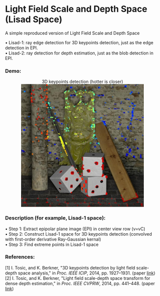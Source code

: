 # Light Field Scale and Depth Space (Lisad Space)
A simple reproduced version of Light Field Scale and Depth Space

&bull; Lisad-1: ray edge detection for 3D keypoints detection, just as the edge detection in EPI.
<br>
&bull; Lisad-2: ray detection for depth estimation, just as the blob detection in EPI.

### Demo:
<center>3D keypoints detection (hotter is closer)<img src=https://github.com/GilbertRC/Light-Field-Scale-and-Depth-Space/blob/main/result_buddha.jpg width="400"></center>

### Description (for example, Lisad-1 space):
&bull; Step 1: Extract epipolar plane image (EPI) in center view row (v=vC)
<br>
&bull; Step 2: Construct Lisad-1 space for 3D keypoints detection (convolved with first-order derivative Ray-Gaussian kernal)
<br>
&bull; Step 3: Find extreme points in Lisad-1 space

### References:
[1] I. Tosic, and K. Berkner, "3D keypoints detection by light field scale-depth space analysis," in *Proc. IEEE ICIP*, 2014, pp. 1927–1931. (paper [link](https://ieeexplore.ieee.org/document/7025386/))
<br>
[2] I. Tosic, and K. Berkner, "Light field scale-depth space transform for dense depth estimation," in *Proc. IEEE CVPRW*, 2014, pp. 441–448. (paper [link](https://ieeexplore.ieee.org/document/6910019))
